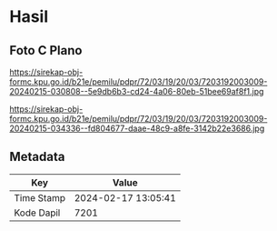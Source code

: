 # Hasil

## Foto C Plano

https://sirekap-obj-formc.kpu.go.id/b21e/pemilu/pdpr/72/03/19/20/03/7203192003009-20240215-030808--5e9db6b3-cd24-4a06-80eb-51bee69af8f1.jpg

https://sirekap-obj-formc.kpu.go.id/b21e/pemilu/pdpr/72/03/19/20/03/7203192003009-20240215-034336--fd804677-daae-48c9-a8fe-3142b22e3686.jpg


## Metadata

| Key        | Value               |
| ---------- | ------------------- |
| Time Stamp | 2024-02-17 13:05:41 |
| Kode Dapil | 7201                |



